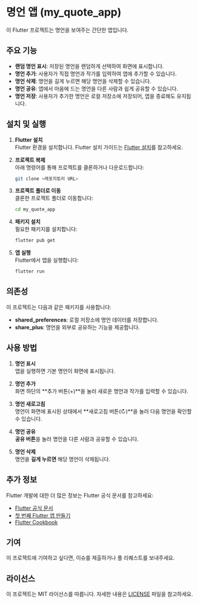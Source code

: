 
# 명언 앱 (my_quote_app)

이 Flutter 프로젝트는 명언을 보여주는 간단한 앱입니다.

## 주요 기능

- **랜덤 명언 표시**: 저장된 명언을 랜덤하게 선택하여 화면에 표시합니다.
- **명언 추가**: 사용자가 직접 명언과 작가를 입력하여 앱에 추가할 수 있습니다.
- **명언 삭제**: 명언을 길게 누르면 해당 명언을 삭제할 수 있습니다.
- **명언 공유**: 앱에서 마음에 드는 명언을 다른 사람과 쉽게 공유할 수 있습니다.
- **명언 저장**: 사용자가 추가한 명언은 로컬 저장소에 저장되어, 앱을 종료해도 유지됩니다.

## 설치 및 실행

1. **Flutter 설치**  
   Flutter 환경을 설치합니다. Flutter 설치 가이드는 [Flutter 설치](https://docs.flutter.dev/get-started/install)를 참고하세요.

2. **프로젝트 복제**  
   아래 명령어를 통해 프로젝트를 클론하거나 다운로드합니다:
   ```bash
   git clone <레포지토리 URL>
   ```

3. **프로젝트 폴더로 이동**  
   클론한 프로젝트 폴더로 이동합니다:
   ```bash
   cd my_quote_app
   ```

4. **패키지 설치**  
   필요한 패키지를 설치합니다:
   ```bash
   flutter pub get
   ```

5. **앱 실행**  
   Flutter에서 앱을 실행합니다:
   ```bash
   flutter run
   ```

## 의존성

이 프로젝트는 다음과 같은 패키지를 사용합니다:

- **shared_preferences**: 로컬 저장소에 명언 데이터를 저장합니다.
- **share_plus**: 명언을 외부로 공유하는 기능을 제공합니다.

## 사용 방법

1. **명언 표시**  
   앱을 실행하면 기본 명언이 화면에 표시됩니다.

2. **명언 추가**  
   화면 하단의 **추가 버튼(+)**을 눌러 새로운 명언과 작가를 입력할 수 있습니다.

3. **명언 새로고침**  
   명언이 화면에 표시된 상태에서 **새로고침 버튼(↻)**을 눌러 다음 명언을 확인할 수 있습니다.

4. **명언 공유**  
   **공유 버튼**을 눌러 명언을 다른 사람과 공유할 수 있습니다.

5. **명언 삭제**  
   명언을 **길게 누르면** 해당 명언이 삭제됩니다.

## 추가 정보

Flutter 개발에 대한 더 많은 정보는 Flutter 공식 문서를 참고하세요:

- [Flutter 공식 문서](https://docs.flutter.dev/)
- [첫 번째 Flutter 앱 만들기](https://docs.flutter.dev/get-started/codelab)
- [Flutter Cookbook](https://docs.flutter.dev/cookbook)

## 기여

이 프로젝트에 기여하고 싶다면, 이슈를 제출하거나 풀 리퀘스트를 보내주세요.

## 라이선스

이 프로젝트는 MIT 라이선스를 따릅니다. 자세한 내용은 [LICENSE](LICENSE) 파일을 참고하세요.
